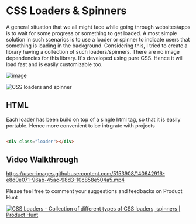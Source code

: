 # CSS Loaders & Spinners
A general situation that we all might face while going through websites/apps is to wait for some progress or something to get loaded. A most simple solution in such scenarios is to use a loader or spinner to indicate users that something is loading in the background.
Considering this, I tried to create a library having a collection of such loaders/spinners. There are no image dependencies for this library. It's developed using pure CSS. Hence it will load fast and is easily customizable too.

[![image](https://user-images.githubusercontent.com/5153908/140635756-e2a4d043-d86b-4748-b006-7db8e7e03079.png)
](https://cssloaders.github.io)  



![CSS loaders and spinner](https://user-images.githubusercontent.com/5153908/140634495-3ae7b6ae-8535-4e95-b76f-a4420029ca0d.gif)



## HTML

Each loader has been build on top of a single html tag, so that it is easily portable. Hence more convenient to be intrgrate with projects 

```html

<div class="loader"></div>

```


## Video Walkthrough 

https://user-images.githubusercontent.com/5153908/140642916-e8d0e071-96ab-45ac-98d3-10c858e504a5.mp4



Please feel free to comment your suggestions and feedbacks on Product Hunt

[![CSS Loaders - Collection of different types of CSS loaders, spinners | Product Hunt](https://api.producthunt.com/widgets/embed-image/v1/featured.svg?post_id=318866&theme=light)](https://www.producthunt.com/posts/css-loaders?utm_source=badge-featured&utm_medium=badge&utm_souce=badge-css-loaders)   
